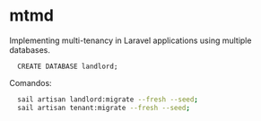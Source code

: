 # mtmd
Implementing multi-tenancy in Laravel applications using multiple databases.

```postgresql
  CREATE DATABASE landlord;
```

Comandos:
```bash
  sail artisan landlord:migrate --fresh --seed;
  sail artisan tenant:migrate --fresh --seed;
```
